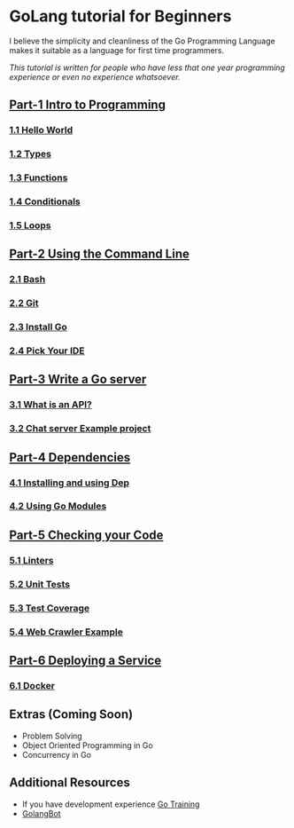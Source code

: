 # GoLang tutorial for Beginners
I believe the simplicity and cleanliness of the Go Programming Language makes it suitable as a language for first time programmers. 

_This tutorial is written for people who have less that one year programming experience or even no experience whatsoever._

## [Part-1 Intro to Programming](/part_1/intro_to_programming.md)

### [1.1 Hello World](/part_1/1.1_hello_world.md)
### [1.2 Types](/part_1/1.2_types.md)
### [1.3 Functions](/part_1/1.3_functions.md)
### [1.4 Conditionals](/part_1/1.4_conditionals.md)
### [1.5 Loops](/part_1/1.5_loops.md)

## [Part-2 Using the Command Line](/part_2/using_command_line.md)

### [2.1 Bash](/part_2/2.1_Bash.md)
### [2.2 Git](/part_2/2.2_git.md)
### [2.3 Install Go](/part_2/2.3_installing_go.md)
### [2.4 Pick Your IDE](/part_2/2.4_pick_your_IDE.md)

## [Part-3 Write a Go server](/part_3/write_a_go_server.md)

### [3.1 What is an API?](/part_3/3.1_api.md)
### [3.2 Chat server Example project](/part_3/chat_server_example.md)

## [Part-4 Dependencies](/part_4/dependencies.md)

### [4.1 Installing and using Dep](/part_4/4.1installing_and_using_dep.md)
### [4.2 Using Go Modules](/part_4/4.2using_go_modules.md)

## [Part-5 Checking your Code](/part_5/checking_your_code.md)

### [5.1 Linters](part_5/5.1linters.md)
### [5.2 Unit Tests](part_5/5.2_unit_tests.md)
### [5.3 Test Coverage](part_5/5.3_test_coverage.md)
### [5.4 Web Crawler Example](part_5/5.4_web_crawler_example.md)

## [Part-6 Deploying a Service](part_6/deploying_a_service.md)

### [6.1 Docker](6.1_docker.md)

## Extras (Coming Soon)
* Problem Solving
* Object Oriented Programming in Go
* Concurrency in Go 

## Additional Resources
- If you have development experience [Go Training](http://gotraining.xyz/gotraining.slide)
- [GolangBot](https://golangbot.com/learn-golang-series/)
